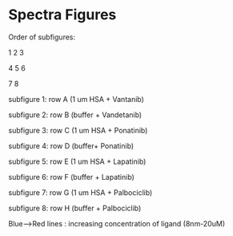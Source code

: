 # Spectra Figures
Order of subfigures:

1   2   3

4   5   6

7   8


subfigure 1:  row A (1 um HSA + Vantanib) 

subfigure 2:  row B (buffer + Vandetanib)

subfigure 3:  row C (1 um HSA + Ponatinib)

subfigure 4:  row D (buffer+ Ponatinib)

subfigure 5:  row E (1 um HSA + Lapatinib)

subfigure 6:  row F (buffer + Lapatinib)

subfigure 7:  row G (1 um HSA + Palbociclib)  

subfigure 8:  row H (buffer + Palbociclib)


Blue-->Red lines : increasing concentration of ligand (8nm-20uM)
